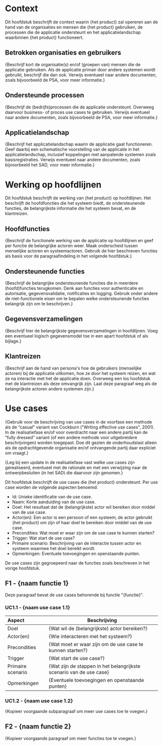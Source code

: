# Context

Dit hoofdstuk beschrijft de context waarin {het product} zal opereren aan de hand van de organisaties en mensen die {het product} gebruiken, de processen die de applicatie ondersteunt en het applicatielandschap waarbinnen {het product} functioneert.

## Betrokken organisaties en gebruikers

{Beschrijf kort de organisatie(s) en/of (groepen van) mensen die de applicatie gebruiken. Als de applicatie primair door andere systemen wordt gebruikt, beschrijf die dan ook. Verwijs eventueel naar andere documenten, zoals bijvoorbeeld de PSA, voor meer informatie.}

## Ondersteunde processen

{Beschrijf de (bedrijfs)processen die de applicatie ondersteunt. Overweeg daarvoor business- of proces use cases te gebruiken. Verwijs eventueel naar andere documenten, zoals bijvoorbeeld de PSA, voor meer informatie.}

## Applicatielandschap

{Beschrijf het applicatielandschap waarin de applicatie gaat functioneren. Geef daarbij een schematische voorstelling van de applicatie in het applicatielandschap, inclusief koppelingen met aanpalende systemen zoals basisregistraties. Verwijs eventueel naar andere documenten, zoals bijvoorbeeld het SAD, voor meer informatie.}

# Werking op hoofdlijnen

Dit hoofdstuk beschrijft de werking van {het product} op hoofdlijnen. Het beschrijft de hoofdfuncties die het systeem biedt, de ondersteunende functies, de belangrijkste informatie die het systeem bevat, en de klantreizen.

## Hoofdfuncties

{Beschrijf de functionele werking van de applicatie op hoofdlijnen en geef per functie de belangrijke actoren weer. Maak onderscheid tussen menselijke actoren en systeemactoren. Gebruik de hier beschreven functies als basis voor de paragraafindeling in het volgende hoofdstuk.}

## Ondersteunende functies

{Beschrijf de belangrijke ondersteunende functies die in meerdere (hoofd)functies terugkomen. Denk aan functies voor authenticatie en autorisatie, gegevensvalidatie, notificaties en logging. Gebruik onder andere de niet-functionele eisen om te bepalen welke ondersteunende functies belangrijk zijn om te beschrijven.}

## Gegevensverzamelingen

{Beschrijf hier de belangrijkste gegevensverzamelingen in hoofdlijnen. Voeg een eventueel logisch gegevensmodel toe in een apart hoofdstuk of als bijlage.}

## Klantreizen

{Beschrijf aan de hand van persona's hoe de gebruikers (menselijke actoren) bij de applicatie uitkomen, hoe ze door het systeem reizen, en wat ze na interactie met het de applicatie doen. Overweeg een los hoofdstuk met de klantreizen als deze omvangrijk zijn. Laat deze paragraaf weg als de belangrijkste actoren andere systemen zijn.}

# Use cases

{Gebruik voor de beschrijving van use cases in de voorfase een methode als de “casual” variant van Cockburn ("Writing effective use cases", 2001). In de realisatiefase en/of voor overdracht naar een andere partij kan de “fully dressed” variant (of een andere methode voor uitgebreidere beschrijvingen) worden toegepast. Doe dit gezien de onderhoudslast alleen als de opdrachtgevende organisatie en/of ontvangende partij daar expliciet om vraagt.}

{Leg bij een update in de realisatiefase vast welke use cases zijn gerealiseerd, eventueel met de rationale en met een verwijzing naar de ontwerpbesluiten (in het SAD) die daarvoor zijn genomen.}

Dit hoofdstuk beschrijft de use cases die {het product} ondersteunt. Per use case worden de volgende aspecten benoemd:

* Id: Unieke identificatie van de use case.
* Naam: Korte aanduiding van de use case.
* Doel: Het resultaat dat de (belangrijkste) actor wil bereiken door middel van de use case.
* Actor(en): Een actor is een persoon of een systeem; de actor gebruikt {het product} om zijn of haar doel te bereiken door middel van de use case.
* Precondities: Wat moet er waar zijn om de use case te kunnen starten?
* Trigger: Wat start de use case?
* Primaire scenario: Beschrijving van de interactie tussen actor en systeem waarmee het doel bereikt wordt.
* Opmerkingen: Eventuele toevoegingen en openstaande punten.

De use cases zijn gegroepeerd naar de functies zoals beschreven in het vorige hoofdstuk.

## F1 - {naam functie 1}

Deze paragraaf bevat de use cases behorende bij functie "{functie}".

### UC1.1 - {naam use case 1.1}

| Aspect            | Beschrijving  |
|:------------------|---------------|
| Doel              | {Wat wil de (belangrijkste) actor bereiken?} |
| Actor(en)         | {Wie interacteren met het systeem?} |
| Precondities      | {Wat moet er waar zijn om de use case te kunnen starten?} |
| Trigger           | {Wat start de use case?} |
| Primaire scenario | {Wat zijn de stappen in het belangrijkste scenario van de use case} |
| Opmerkingen       | {Eventuele toevoegingen en openstaande punten} |

### UC1.2 - {naam use case 1.2}

{Kopieer voorgaande subparagraaf om meer use cases toe te voegen.}

## F2 - {naam functie 2}

{Kopieer voorgaande paragraaf om meer functies toe te voegen.}
